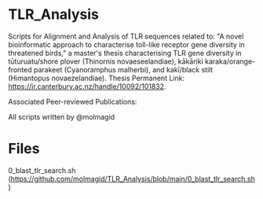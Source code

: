 # TLR_Analysis
Scripts for Alignment and Analysis of TLR sequences related to:
"A novel bioinformatic approach to characterise toll-like receptor gene diversity in threatened birds,"
a master's thesis characterising TLR gene diversity in tūturuatu/shore plover (Thinornis novaeseelandiae), 
kākāriki karaka/orange-fronted parakeet (Cyanoramphus malherbi), and kakī/black stilt (Himantopus novaezelandiae).
Thesis Permanent Link: https://ir.canterbury.ac.nz/handle/10092/101832.

Associated Peer-reviewed Publications:

All scripts written by @molmagid

# Files
0_blast_tlr_search.sh (https://github.com/molmagid/TLR_Analysis/blob/main/0_blast_tlr_search.sh)


